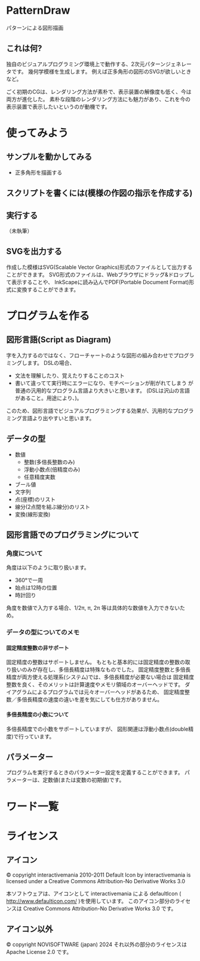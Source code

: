 # PatternDraw
パターンによる図形描画

## これは何?
独自のビジュアルプログラミング環境上で動作する、2次元パターンジェネレータです。
幾何学模様を生成します。
例えば正多角形の図形のSVGが欲しいときなど。

ごく初期のCGは、レンダリング方法が素朴で、表示装置の解像度も低く、今は両方が進化した。
素朴な段階のレンダリング方法にも魅力があり、これを今の表示装置で表示したいというのが動機です。

# 使ってみよう

## サンプルを動かしてみる


- 正多角形を描画する



## スクリプトを書くには(模様の作図の指示を作成する)

## 実行する
（未執筆）

## SVGを出力する
作成した模様はSVG(Scalable Vector Graphics)形式のファイルとして出力することができます。
SVG形式のファイルは、Webブラウザにドラッグ&ドロップして表示することや、
InkScapeに読み込んでPDF(Portable Document Format)形式に変換することができます。

# プログラムを作る
## 図形言語(Script as Diagram)
字を入力するのではなく、フローチャートのような図形の組み合わせでプログラミングします。
DSLの場合、
- 文法を理解したり、覚えたりすることのコスト
- 書いて違ってて実行時にエラーになり、モチベーションが削がれてしまう
が普通の汎用的なプログラム言語より大きいと思います。
(DSLは沢山の言語があること。用途により、)。

このため、図形言語でビジュアルプログラミングする効果が、汎用的なプログラミング言語より出やすいと思います。

## データの型

- 数値
    - 整数(多倍長整数のみ)
    - 浮動小数点(倍精度のみ)
    - 任意精度実数
- ブール値
- 文字列
- 点(座標)のリスト
- 線分(2点間を結ぶ線分)のリスト
- 変換(線形変換)

## 図形言語でのプログラミングについて
### 角度について
角度は以下のように取り扱います。
- 360°で一周
- 始点は12時の位置
- 時計回り

角度を数値で入力する場合、1/2π, π, 2π 等は具体的な数値を入力できないため。

### データの型についてのメモ

#### 固定精度整数の非サポート
固定精度の整数はサポートしません。
もともと基本的には固定精度の整数の取り扱いのみが存在し、多倍長精度は特殊なものでした。
固定精度整数と多倍長精度が両方使える処理系(システム)では、多倍長精度が必要ない場合は
固定精度整数を良く、そのメリットは計算速度やメモリ領域のオーバーヘッドです。
ダイアグラムによるプログラムでは元々オーバーヘッドがあるため、
固定精度整数／多倍長精度の速度の違いを差を気にしても仕方がありません。


#### 多倍長精度の小数について
多倍長精度での小数をサポートしていますが、
図形関連は浮動小数点(double精度)で行っています。

## パラメーター
プログラムを実行するときのパラメーター設定を定義することができます。
パラメーターは、定数値(または変数の初期値)です。

# ワード一覧
##

# ライセンス
## アイコン
© copyright interactivemania 2010-2011
Default Icon by interactivemania is licensed under a Creative Commons Attribution-No Derivative Works 3.0

本ソフトウェアは、アイコンとして interactivemania による defaultIcon ( http://www.defaulticon.com/ )を使用しています。
このアイコン部分のライセンスは Creative Commons Attribution-No Derivative Works 3.0 です。

## アイコン以外
© copyright NOVISOFTWARE (japan) 2024
それ以外の部分のライセンスは Apache License 2.0 です。
